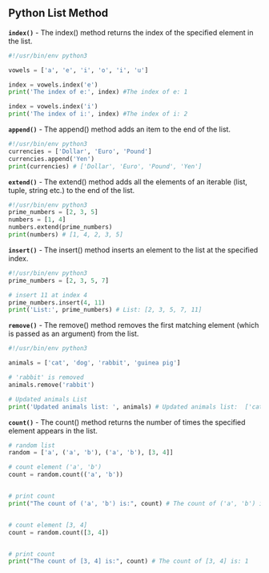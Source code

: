 ## Python List Method
**`index()`** - The index() method returns the index of the specified element in the list.
```py
#!/usr/bin/env python3

vowels = ['a', 'e', 'i', 'o', 'i', 'u']

index = vowels.index('e')
print('The index of e:', index) #The index of e: 1

index = vowels.index('i')
print('The index of i:', index) #The index of i: 2
```
**`append()`** - The append() method adds an item to the end of the list.
```py
#!/usr/bin/env python3
currencies = ['Dollar', 'Euro', 'Pound']
currencies.append('Yen')
print(currencies) # ['Dollar', 'Euro', 'Pound', 'Yen']
```
**`extend()`** - The extend() method adds all the elements of an iterable (list, tuple, string etc.) to the end of the list.
```py
#!/usr/bin/env python3
prime_numbers = [2, 3, 5]
numbers = [1, 4]
numbers.extend(prime_numbers)
print(numbers) # [1, 4, 2, 3, 5]
```
**`insert()`** - The insert() method inserts an element to the list at the specified index.
```py
#!/usr/bin/env python3
prime_numbers = [2, 3, 5, 7]

# insert 11 at index 4
prime_numbers.insert(4, 11)
print('List:', prime_numbers) # List: [2, 3, 5, 7, 11]
```
**`remove()`** - The remove() method removes the first matching element (which is passed as an argument) from the list.
```py
#!/usr/bin/env python3

animals = ['cat', 'dog', 'rabbit', 'guinea pig']

# 'rabbit' is removed
animals.remove('rabbit')

# Updated animals List
print('Updated animals list: ', animals) # Updated animals list:  ['cat', 'dog', 'guinea pig']

```
**`count()`** - The count() method returns the number of times the specified element appears in the list.
```py
# random list
random = ['a', ('a', 'b'), ('a', 'b'), [3, 4]]

# count element ('a', 'b')
count = random.count(('a', 'b'))


# print count
print("The count of ('a', 'b') is:", count) # The count of ('a', 'b') is: 2


# count element [3, 4]
count = random.count([3, 4])


# print count
print("The count of [3, 4] is:", count) # The count of [3, 4] is: 1

```
